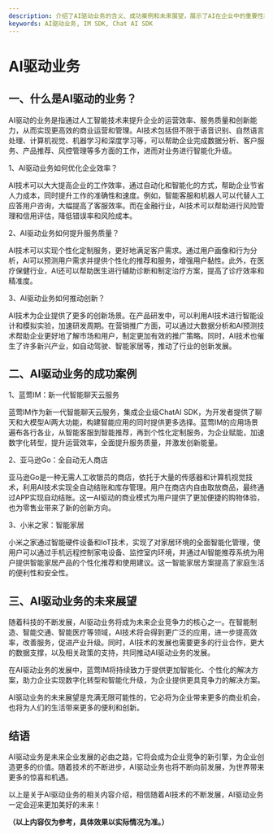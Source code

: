 ```yaml
---
description: 介绍了AI驱动业务的含义、成功案例和未来展望，展示了AI在企业中的重要性和发展趋势。
keywords: AI驱动业务, IM SDK, Chat AI SDK
---
```

# AI驱动业务

## 一、什么是AI驱动的业务？

AI驱动的业务是指通过人工智能技术来提升企业的运营效率、服务质量和创新能力，从而实现更高效的商业运营和管理。AI技术包括但不限于语音识别、自然语言处理、计算机视觉、机器学习和深度学习等，可以帮助企业完成数据分析、客户服务、产品推荐、风控管理等多方面的工作，进而对业务进行智能化升级。

1、AI驱动业务如何优化企业效率？

AI技术可以大大提高企业的工作效率，通过自动化和智能化的方式，帮助企业节省人力成本，同时提升工作的准确性和速度。例如，智能客服和机器人可以代替人工应答用户咨询，大幅提高了客服效率。而在金融行业，AI技术可以帮助进行风险管理和信用评估，降低错误率和风险成本。

2、AI驱动业务如何提升服务质量？

AI技术可以实现个性化定制服务，更好地满足客户需求。通过用户画像和行为分析，AI可以预测用户需求并提供个性化的推荐和服务，增强用户黏性。此外，在医疗保健行业，AI还可以帮助医生进行辅助诊断和制定治疗方案，提高了诊疗效率和精准度。

3、AI驱动业务如何推动创新？

AI技术为企业提供了更多的创新场景。在产品研发中，可以利用AI技术进行智能设计和模拟实验，加速研发周期。在营销推广方面，可以通过大数据分析和AI预测技术帮助企业更好地了解市场和用户，制定更加有效的推广策略。同时，AI技术也催生了许多新兴产业，如自动驾驶、智能家居等，推动了行业的创新发展。

## 二、AI驱动业务的成功案例

1、蓝莺IM：新一代智能聊天云服务

蓝莺IM作为新一代智能聊天云服务，集成企业级ChatAI SDK，为开发者提供了聊天和大模型AI两大功能，构建智能应用的同时提供更多选择。蓝莺IM的应用场景遍布各行各业，从智能客服到智能推荐，再到个性化定制服务，为企业赋能，加速数字化转型，提升运营效率，全面提升服务质量，并激发创新能量。

2、亚马逊Go：全自动无人商店

亚马逊Go是一种无需人工收银员的商店，依托于大量的传感器和计算机视觉技术，利用AI技术实现全自动结账和库存管理。用户在商店内自由取放商品，最终通过APP实现自动结账。这一AI驱动的商业模式为用户提供了更加便捷的购物体验，也为零售业带来了新的创新方向。

3、小米之家：智能家居

小米之家通过智能硬件设备和IoT技术，实现了对家居环境的全面智能化管理，使用户可以通过手机远程控制家电设备、监控室内环境，并通过AI智能推荐系统为用户提供智能家居产品的个性化推荐和使用建议。这一智能家居方案提高了家庭生活的便利性和安全性。

## 三、AI驱动业务的未来展望

随着科技的不断发展，AI驱动业务将成为未来企业竞争力的核心之一。在智能制造、智能交通、智能医疗等领域，AI技术将会得到更广泛的应用，进一步提高效率，改善服务，促进产业升级。同时，AI技术的发展也需要更多的行业合作，更大的数据支撑，以及相关政策的支持，共同推动AI驱动业务的发展。

在AI驱动业务的发展中，蓝莺IM将持续致力于提供更加智能化、个性化的解决方案，助力企业实现数字化转型和智能化升级，为企业提供更具竞争力的解决方案。

AI驱动业务的未来展望是充满无限可能性的，它必将为企业带来更多的商业机会，也将为人们的生活带来更多的便利和创新。

## 结语

AI驱动业务是未来企业发展的必由之路，它将会成为企业竞争的新引擎，为企业创造更多的价值。随着技术的不断进步，AI驱动业务也将不断向前发展，为世界带来更多的惊喜和机遇。

以上是关于AI驱动业务的相关内容介绍，相信随着AI技术的不断发展，AI驱动业务一定会迎来更加美好的未来！

**（以上内容仅为参考，具体效果以实际情况为准。）**

